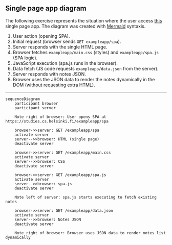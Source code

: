 ## Single page app diagram

The following exercise represents the situation where the user access [this](https://studies.cs.helsinki.fi/exampleapp/spa) single page app. The diagram was created with [Mermaid](https://en.wikipedia.org/wiki/Mermaid_(software)#:~:text=Mermaid%20is%20an%20open%2Dsource,with%20proprietary%20software%20file%20formats.) syntaxis.

1. User action (opening SPA).
2. Initial request (browser sends `GET exampleapp/spa`).
3. Server responds with the single HTML page.
4. Browser fetches `exampleapp/main.css` (styles) and `exampleapp/spa.js` (SPA logic).
5. JavaScript execution (spa.js runs in the browser).
6. Data fetch (JS code requests `exampleapp/data.json` from the server).
7. Server responds with notes JSON.
8. Browser uses the JSON data to render the notes dynamically in the DOM (without requesting extra HTML).

---


```mermaid
sequenceDiagram
    participant browser
    participant server

    Note right of browser: User opens SPA at https://studies.cs.helsinki.fi/exampleapp/spa

    browser->>server: GET /exampleapp/spa
    activate server
    server-->>browser: HTML (single page)
    deactivate server

    browser->>server: GET /exampleapp/main.css
    activate server
    server-->>browser: CSS
    deactivate server

    browser->>server: GET /exampleapp/spa.js
    activate server
    server-->>browser: spa.js
    deactivate server

    Note left of server: spa.js starts executing to fetch existing notes

    browser->>server: GET /exampleapp/data.json
    activate server
    server-->>browser: Notes JSON
    deactivate server

    Note right of browser: Browser uses JSON data to render notes list dynamically
```